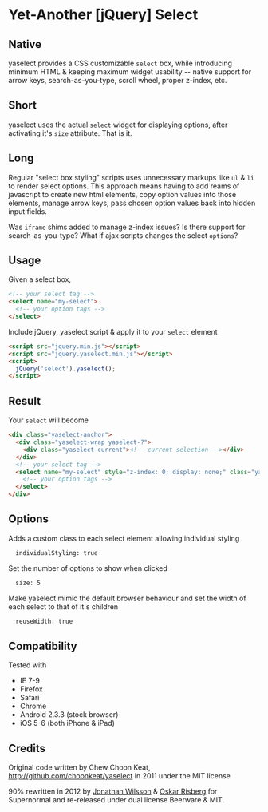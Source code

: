 # Yet-Another [jQuery] Select

## Native

yaselect provides a CSS customizable ``select`` box, while introducing minimum HTML & keeping maximum widget usability -- native support for arrow keys, search-as-you-type, scroll wheel, proper z-index, etc.

## Short

yaselect uses the actual ``select`` widget for displaying options, after activating it's ``size`` attribute. That is it.

## Long

Regular "select box styling" scripts uses unnecessary markups like ``ul`` & ``li`` to render select options. This approach means having to add reams of javascript to create new html elements, copy option values into those elements, manage arrow keys, pass chosen option values back into hidden input fields.

Was ``iframe`` shims added to manage z-index issues? Is there support for search-as-you-type? What if ajax scripts changes the select ``options``?

## Usage

Given a select box,

```html
<!-- your select tag -->
<select name="my-select">
  <!-- your option tags -->
</select>
```

Include jQuery, yaselect script & apply it to your ``select`` element

```html
<script src="jquery.min.js"></script>
<script src="jquery.yaselect.min.js"></script>
<script>
  jQuery('select').yaselect();
</script>
```

## Result

Your ``select`` will become

```html
<div class="yaselect-anchor">
  <div class="yaselect-wrap yaselect-?">
    <div class="yaselect-current"><!-- current selection --></div>
  </div>
  <!-- your select tag -->
  <select name="my-select" style="z-index: 0; display: none;" class="yaselect-select" size="?">
    <!-- your option tags -->
  </select>
</div>
```

## Options

Adds a custom class to each select element allowing individual styling
```html
  individualStyling: true
```

Set the number of options to show when clicked
```html
  size: 5
```

Make yaselect mimic the default browser behaviour and set the width of each select to that of it's children
```html
  reuseWidth: true
```

## Compatibility 

Tested with
* IE 7-9
* Firefox
* Safari
* Chrome
* Android 2.3.3 (stock browser)
* iOS 5-6 (both iPhone & iPad)

## Credits

Original code written by Chew Choon Keat, http://github.com/choonkeat/yaselect in 2011 under the MIT license

90% rewritten in 2012 by [Jonathan Wilsson](https://github.com/jwilsson) & [Oskar Risberg](https://github.com/kokarn) for Supernormal and re-released under dual license Beerware & MIT.
